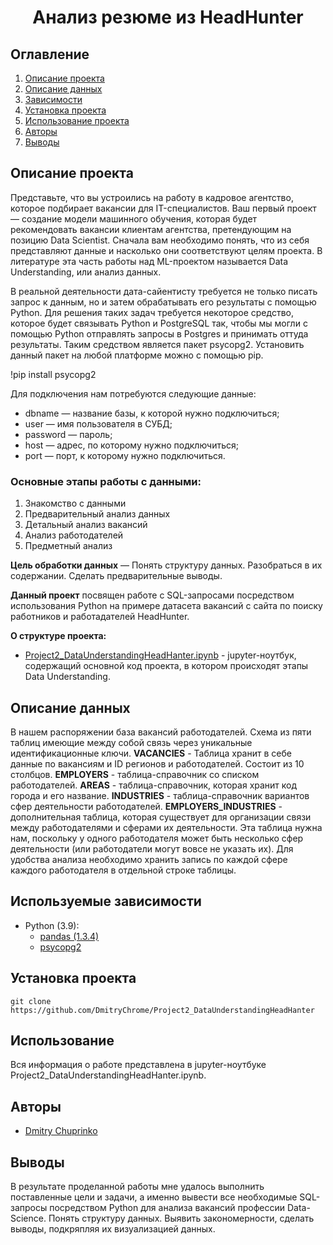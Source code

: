 # <center> Анализ резюме из HeadHunter </center>
## Оглавление
1. [Описание проекта](#Описание-проекта)
2. [Описание данных](#Описание-данных)
3. [Зависимости](#Зависимости)
4. [Установка проекта](#Установка-проекта)
5. [Использование проекта](#Использование-проекта)
6. [Авторы](#Авторы)
7. [Выводы](#Выводы)

## Описание проекта
 Представьте, что вы устроились на работу в кадровое агентство, которое подбирает вакансии для IT-специалистов. Ваш первый проект — создание модели машинного обучения, которая будет рекомендовать вакансии клиентам агентства, претендующим на позицию Data Scientist. Сначала вам необходимо понять, что из себя представляют данные и насколько они соответствуют целям проекта. В литературе эта часть работы над ML-проектом называется Data Understanding, или анализ данных.  

В реальной деятельности дата-сайентисту требуется не только писать запрос к данным, но и затем обрабатывать его результаты с помощью Python. Для решения таких задач требуется некоторое средство, которое будет связывать Python и PostgreSQL так, чтобы мы могли с помощью Python отправлять запросы в Postgres и принимать оттуда результаты. Таким средством является пакет psycopg2. Установить данный пакет на любой платформе можно с помощью pip.

!pip install psycopg2

Для подключения нам потребуются следующие данные:

* dbname — название базы, к которой нужно подключиться;
* user — имя пользователя в СУБД;
* password — пароль;
* host — адрес, по которому нужно подключиться;
* port — порт, к которому нужно подключиться.

### Основные этапы работы с данными:
1. Знакомство с данными
2. Предварительный анализ данных
3. Детальный анализ вакансий
4. Анализ работодателей
5. Предметный анализ

**Цель обработки данных** — Понять структуру данных. Разобраться в их содержании. Сделать предварительные выводы.

**Данный проект** посвящен работе с SQL-запросами посредством использования Python на примере датасета вакансий с сайта по поиску работников и работадателей HeadHunter.

**О структуре проекта:**
* [Project2_DataUnderstandingHeadHanter.ipynb](./Project2_DataUnderstandingHeadHanter.ipynb) - jupyter-ноутбук, содержащий основной код проекта, в котором происходят этапы Data Understanding.

## Описание данных
В нашем распоряжении база вакансий работодателей. Схема из пяти таблиц имеющие между собой связь через уникальные идентификационные ключи.
**VACANCIES** - Таблица хранит в себе данные по вакансиям и ID регионов и работодателей. Состоит из 10 столбцов.
**EMPLOYERS** - таблица-справочник со списком работодателей.
**AREAS** - таблица-справочник, которая хранит код города и его название.
**INDUSTRIES** - таблица-справочник вариантов сфер деятельности работодателей.
**EMPLOYERS_INDUSTRIES** - дополнительная таблица, которая существует для организации связи между работодателями и сферами их деятельности. Эта таблица нужна нам, поскольку у одного работодателя может быть несколько сфер деятельности (или работодатели могут вовсе не указать их). Для удобства анализа необходимо хранить запись по каждой сфере каждого работодателя в отдельной строке таблицы.

## Используемые зависимости
* Python (3.9):
    * [pandas (1.3.4)](https://pandas.pydata.org)
    * [psycopg2](https://www.psycopg.org/docs/)

## Установка проекта

```
git clone https://github.com/DmitryChrome/Project2_DataUnderstandingHeadHanter
```

## Использование
Вся информация о работе представлена в jupyter-ноутбуке Project2_DataUnderstandingHeadHanter.ipynb.

## Авторы

* [Dmitry Chuprinko](https://t.me/Dmitry_Chuprinko)

## Выводы

В результате проделанной работы мне удалось выполнить поставленные цели и задачи, а именно вывести все необходимые SQL-запросы посредством Python для анализа вакансий профессии Data-Science. Понять структуру данных. Выявить закономерности, сделать выводы, подкряпляя их визуализацией данных.